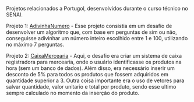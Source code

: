 Projetos relacionados a Portugol, desenvolvidos durante o curso técnico no SENAI.

Projeto 1: [AdivinhaNumero](https://github.com/siddigo/SENAI.Portugol/blob/main/AdivinhaNumero.por) - Esse projeto consistia em um desafio de desenvolver um algoritmo que, com base em perguntas de sim ou não, conseguisse adivinhar um número inteiro escolhido entre 1 e 100, utilizando no máximo 7 perguntas.

Projeto 2: [CaixaMercearia](https://github.com/siddigo/SENAI.Portugol/blob/main/CaixaMercearia.por) - Aqui, o desafio era criar um sistema de caixa registradora para mercearia, onde o usuário identificasse os produtos na hora (sem um banco de dados). Além disso, era necessário inserir um desconto de 5% para todos os produtos que fossem adquiridos em quantidade superior a 3. Outra coisa importante era o uso de vetores para salvar quantidade, valor unitario e total por produto, sendo esse ultimo sempre calculado no momento da inserção do produto.